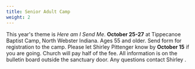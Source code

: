 ```yaml
---
title: Senior Adult Camp
weight: 2
---
```


This year's theme is *Here am I Send Me*. **October 25-27** at Tippecanoe Baptist Camp, North Webster Indiana. Ages 55 and older. Send form for registration to the camp. Please let Shirley Pittenger know by **October 15** if you are going. Church will pay half of the fee. All information is on the bulletin board outside the sanctuary door. Any questions contact Shirley  .